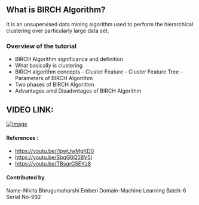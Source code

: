 ## **What is BIRCH Algorithm?**

It is an unsupervised data mining algorithm used to perform the hierarchical clustering over particularly large data set.

### **Overview of the tutorial**
- BIRCH Algorithm significance and definition
- What basically is clustering
- BIRCH algorithm concepts
       - Cluster Feature 
       - Cluster Feature Tree
       - Parameters of BIRCH Algorithm
- Two phases of BIRCH Algorithm
- Advantages amd Disadvntages of BIRCH Algorithm

## VIDEO LINK: 
[![image](https://user-images.githubusercontent.com/59737567/136400439-99f0a75f-30f6-4f6e-9d34-372d5f8ac312.png)](https://drive.google.com/file/d/1ZRZUPHunDOvPYnTFDzz-QVarXxGYnNlH/view?usp=sharing)

#### References :
- https://youtu.be/l1pwUwMgKD0
- https://youtu.be/SbqG6Q5BV5I
- https://youtu.be/TBsgrG5EYz8

#### Contributed by
Name-Nikita Bhrugumaharshi Emberi
Domain-Machine Learning
Batch-6
Serial No-992

